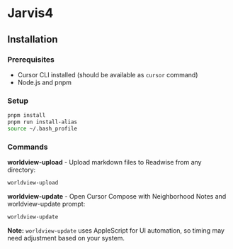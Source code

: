 # Jarvis4

## Installation

### Prerequisites
- Cursor CLI installed (should be available as `cursor` command)
- Node.js and pnpm

### Setup
```bash
pnpm install
pnpm run install-alias
source ~/.bash_profile
```

### Commands

**worldview-upload** - Upload markdown files to Readwise from any directory:
```bash
worldview-upload
```

**worldview-update** - Open Cursor Compose with Neighborhood Notes and worldview-update prompt:
```bash
worldview-update
```

**Note:** `worldview-update` uses AppleScript for UI automation, so timing may need adjustment based on your system.
